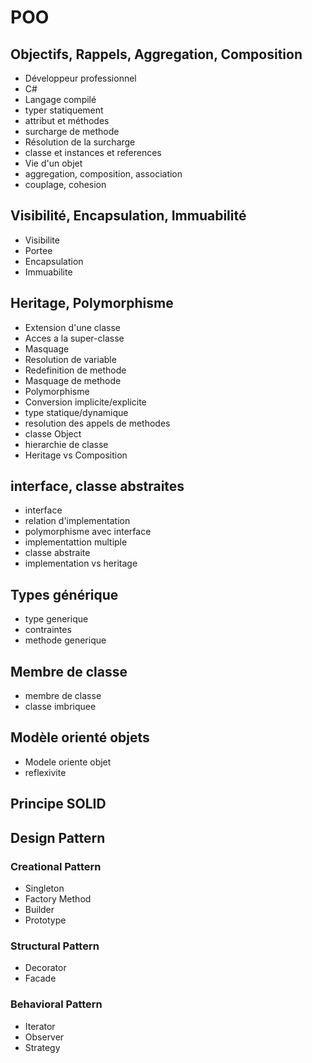 # POO

## Objectifs, Rappels, Aggregation, Composition

- Développeur professionnel
- C#
- Langage compilé
- typer statiquement
- attribut et méthodes
- surcharge de methode
- Résolution de la surcharge
- classe et instances et references
- Vie d'un objet
- aggregation, composition, association
- couplage, cohesion

## Visibilité, Encapsulation, Immuabilité

- Visibilite
- Portee
- Encapsulation
- Immuabilite

## Heritage, Polymorphisme

- Extension d'une classe
- Acces a la super-classe
- Masquage
- Resolution de variable
- Redefinition de methode
- Masquage de methode
- Polymorphisme
- Conversion implicite/explicite
- type statique/dynamique
- resolution des appels de methodes
- classe Object
- hierarchie de classe
- Heritage vs Composition

## interface, classe abstraites

- interface
- relation d'implementation
- polymorphisme avec interface
- implementattion multiple
- classe abstraite
- implementation vs heritage

## Types générique

- type generique
- contraintes
- methode generique

## Membre de classe

- membre de classe
- classe imbriquee

## Modèle orienté objets

- Modele oriente objet
- reflexivite

## Principe SOLID

## Design Pattern

### Creational Pattern

- Singleton
- Factory Method
- Builder
- Prototype

### Structural Pattern

- Decorator
- Facade

### Behavioral Pattern

- Iterator
- Observer
- Strategy
